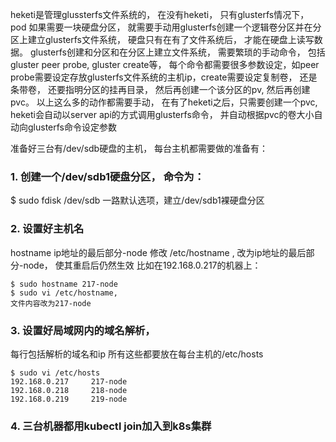 heketi是管理glussterfs文件系统的，
在没有heketi， 只有glusterfs情况下， pod 如果需要一块硬盘分区， 就需要手动用glusterfs创建一个逻辑卷分区并在分区上建立glusterfs文件系统，
硬盘只有在有了文件系统后， 才能在硬盘上读写数据。
glusterfs创建和分区和在分区上建立文件系统， 需要繁琐的手动命令， 
包括gluster peer probe, gluster create等， 每个命令都需要很多参数设定，如peer probe需要设定存放glusterfs文件系统的主机ip，create需要设定复制卷， 还是条带卷， 还要指明分区的挂再目录， 
然后再创建一个该分区的pv, 然后再创建pvc。
以上这么多的动作都需要手动， 
在有了heketi之后，只需要创建一个pvc,  heketi会自动以server api的方式调用glusterfs命令， 并自动根据pvc的卷大小自动向glusterfs命令设定参数

准备好三台有/dev/sdb硬盘的主机， 每台主机都需要做的准备有：
###  1. 创建一个/dev/sdb1硬盘分区， 命令为：
$ sudo fdisk /dev/sdb 
一路默认选项，建立/dev/sdb1裸硬盘分区

### 2. 设置好主机名
hostname  ip地址的最后部分-node
修改 /etc/hostname , 改为ip地址的最后部分-node， 使其重启后仍然生效
比如在192.168.0.217的机器上：
```
$ sudo hostname 217-node 
$ sudo vi /etc/hostname, 
文件内容改为217-node 
```
### 3. 设置好局域网内的域名解析， 
每行包括解析的域名和ip
所有这些都要放在每台主机的/etc/hosts
```
$ sudo vi /etc/hosts
192.168.0.217     217-node
192.168.0.218     218-node
192.168.0.219     219-node
```
### 4.  三台机器都用kubectl join加入到k8s集群
